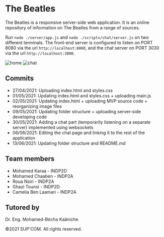 # The Beatles
The Beatles is a responsive server-side web application. It is an online repository of information on The Beatles from a range of sources.

Run ``` node ./server/app.js ``` and ``` node ./scripts/chat/server.js ``` on two different terminals.
The front-end server is configured to listen on PORT 8080 via the url ``` http://localhost:8080 ```, and the chat server on PORT 3030 via the url ``` http://localhost:3000 ```.

![home](https://user-images.githubusercontent.com/76062686/116831222-e7b0a880-aba5-11eb-90ef-e5f3e721da67.png)
![chat](https://user-images.githubusercontent.com/76062686/121790804-21c88d80-cbdb-11eb-9331-2f124395a046.png)

## Commits
- 27/04/2021: Uploading index.html and styles.css
- 01/05/2021: Updating index.html and styles.css + uploading main.js
- 02/05/2021: Updating index.html + uploading MVP source code + reorganizing image files
- 09/05/2021: Updating folder structure + uploading server-side developing code
- 30/05/2021: Adding a chat part (temporarily listening on a separate server) implemented using websockets
- 06/06/2021: Editing the chat page and linking it to the rest of the application
- 13/06/2021: Updating folder structure and README.md

## Team members
- Mohamed Karaa - INDP2D
- Mohamed Chaaben - INDP2A
- Roua Nsiri - INDP2A
- Ghazi Tounsi - INDP2D
- Camelia Ben Laamari - INDP2A

## Tutored by
Dr. Eng. Mohamed-Bécha Kaâniche

©2021 SUP'COM. All rights reserved.
